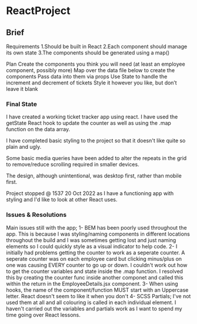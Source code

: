# ReactProject

## Brief
Requirements
1.Should be built in React
2.Each component should manage its own state
3.The components should be generated using a map()

Plan
Create the components you think you will need (at least an employee component,
possibly more)
Map over the data file below to create the components
Pass data into them via props
Use State to handle the increment and decrement of tickets
Style it however you like, but don’t leave it blank

### Final State
I have created a working ticket tracker app using react.  I have used the getState React hook to update the counter as well as using the .map function on the data array.

I have completed basic styling to the project so that it doesn't like quite so plain and ugly.

Some basic media queries have been added to alter the repeats in the grid to remove/reduce scrolling required in smaller devices.

The design, although unintentional, was desktop first, rather than mobile first.

Project stopped @ 1537 20 Oct 2022 as I have a functioning app with styling and I'd like to look at other React uses.

### Issues & Resolutions
Main issues still with the app;
  1-  BEM has been poorly used throughout the app.  This is because I was styling/naming components in different locations throughout the build and I was sometimes getting lost and just naming elements so I could quickly style as a visual indicator to help code.
  2- I initially had problems getting the counter to work as a seperate counter.  A seperate counter was on each employee card but clicking minus/plus on one was causing EVERY counter to go up or down.  I couldn't work out how to get the counter variables and state inside the .map function.  I resolved this by creating the counter func inside another componet and called this within the return in the EmployeeDetails.jsx component.
  3- When using hooks, the name of the component/function MUST start with an Uppercase letter.  React doesn't seem to like it when you don't
  4- SCSS Partials; I've not used them at all and all colouring is called in each individual element.  I haven't carried out the variables and partials work as I want to spend my time going over React lessons.
